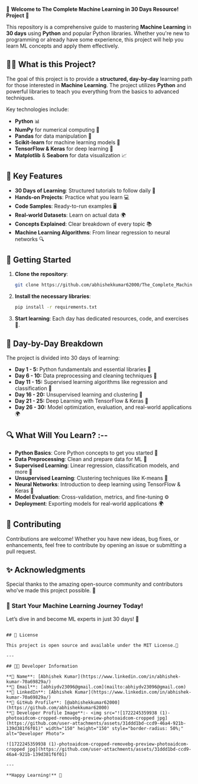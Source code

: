 🎉 **Welcome to The Complete Machine Learning in 30 Days Resource! Project** 🎉

This repository is a comprehensive guide to mastering **Machine Learning** in **30 days** using **Python** and popular Python libraries. Whether you're new to programming or already have some experience, this project will help you learn ML concepts and apply them effectively.

## 🧑‍🏫 **What is this Project?**

The goal of this project is to provide a **structured, day-by-day** learning path for those interested in **Machine Learning**. The project utilizes **Python** and powerful libraries to teach you everything from the basics to advanced techniques.

Key technologies include:

- **Python** 📊
- **NumPy** for numerical computing 🔢
- **Pandas** for data manipulation 🐼
- **Scikit-learn** for machine learning models 🔧
- **TensorFlow & Keras** for deep learning 🤖
- **Matplotlib** & **Seaborn** for data visualization 📈

## 🔑 **Key Features**

- **30 Days of Learning**: Structured tutorials to follow daily 📅
- **Hands-on Projects**: Practice what you learn 💻
- **Code Samples**: Ready-to-run examples 🖥️
- **Real-world Datasets**: Learn on actual data 🌍
- **Concepts Explained**: Clear breakdown of every topic 📚
- **Machine Learning Algorithms**: From linear regression to neural networks 🔍

## 🚀 **Getting Started**

1. **Clone the repository**:
   ```bash
   git clone https://github.com/abhishekkumar62000/The_Complete_Machine_Learning-in-30-Days.git
   ```

2. **Install the necessary libraries**:
   ```bash
   pip install -r requirements.txt
   ```

3. **Start learning**: Each day has dedicated resources, code, and exercises 📂.

## 🌟 **Day-by-Day Breakdown**

The project is divided into 30 days of learning:

- **Day 1 - 5:** Python fundamentals and essential libraries 🐍
- **Day 6 - 10:** Data preprocessing and cleaning techniques 🔄
- **Day 11 - 15:** Supervised learning algorithms like regression and classification 🔧
- **Day 16 - 20:** Unsupervised learning and clustering 🧩
- **Day 21 - 25:** Deep Learning with TensorFlow & Keras 🧠
- **Day 26 - 30:** Model optimization, evaluation, and real-world applications 🌍

## 🔍 **What Will You Learn?** :--

- **Python Basics**: Core Python concepts to get you started 🐍
- **Data Preprocessing**: Clean and prepare data for ML 🧹
- **Supervised Learning**: Linear regression, classification models, and more 🔧
- **Unsupervised Learning**: Clustering techniques like K-means 🧩
- **Neural Networks**: Introduction to deep learning using TensorFlow & Keras 🤖
- **Model Evaluation**: Cross-validation, metrics, and fine-tuning ⚙️
- **Deployment**: Exporting models for real-world applications 🌍

## 🤝 **Contributing**

Contributions are welcome! Whether you have new ideas, bug fixes, or enhancements, feel free to contribute by opening an issue or submitting a pull request.

## ✨ **Acknowledgments**

Special thanks to the amazing open-source community and contributors who’ve made this project possible. 🙌

### 🚀 **Start Your Machine Learning Journey Today!**
Let’s dive in and become ML experts in just 30 days! 🎉
```

## 📝 License

This project is open source and available under the MIT License.📝

---

## 👨‍💻 Developer Information

**👤 Name**: [Abhishek Kumar](https://www.linkedin.com/in/abhishek-kumar-70a69829a/)  
**📧 Email**: [abhiydv23096@gmail.com](mailto:abhiydv23096@gmail.com)  
**🔗 LinkedIn**: [Abhishek Kumar](https://www.linkedin.com/in/abhishek-kumar-70a69829a/)  
**🐙 GitHub Profile**: [@abhishekkumar62000](https://github.com/abhishekkumar62000)  
**📸 Developer Profile Image**:- <img src="![1722245359938 (1)-photoaidcom-cropped-removebg-preview-photoaidcom-cropped jpg](https://github.com/user-attachments/assets/31ddd1bd-ccd9-46a4-921b-139d381f6f01)" width="150" height="150" style="border-radius: 50%;" alt="Developer Photo">

![1722245359938 (1)-photoaidcom-cropped-removebg-preview-photoaidcom-cropped jpg](https://github.com/user-attachments/assets/31ddd1bd-ccd9-46a4-921b-139d381f6f01)

---

**Happy Learning!** 🎉

